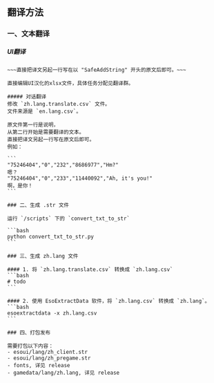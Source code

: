 ## 翻译方法

### 一、文本翻译

##### UI翻译
~~~编辑 `translation/zh_translate.txt`。~~~
~~~直接把译文另起一行写在以 "SafeAddString" 开头的原文后即可。~~~

直接编辑UI汉化的xlsx文件，具体任务分配见翻译群。

##### 对话翻译
修改 `zh.lang.translate.csv` 文件。
文件来源是 `en.lang.csv`。

原文件第一行是说明，
从第二行开始是需要翻译的文本。
直接把译文另起一行写在原文后即可。
例如：

```
"75246404","0","232","8686977","Hm?"
嗯？
"75246404","0","233","11440092","Ah, it's you!"
啊，是你！
```

### 二、生成 .str 文件

运行 `/scripts` 下的 `convert_txt_to_str`

```bash
python convert_txt_to_str.py
```

### 三、生成 zh.lang 文件

#### 1. 将 `zh.lang.translate.csv` 转换成 `zh.lang.csv`
```bash
# todo
```

#### 2. 使用 EsoExtractData 软件，将 `zh.lang.csv` 转换成 `zh.lang`。
```bash
esoextractdata -x zh.lang.csv
```

### 四、打包发布

需要打包以下内容：
- esoui/lang/zh_client.str
- esoui/lang/zh_pregame.str
- fonts, 详见 release
- gamedata/lang/zh.lang, 详见 release
